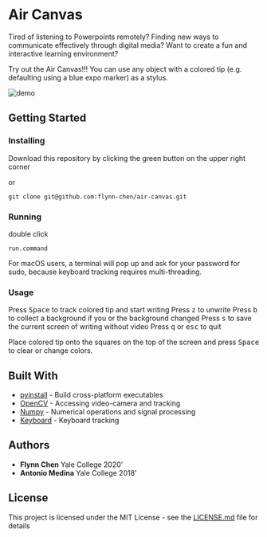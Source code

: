 # Air Canvas

Tired of listening to Powerpoints remotely?
Finding new ways to communicate effectively through digital media?
Want to create a fun and interactive learning environment?

Try out the Air Canvas!!!
You can use any object with a colored tip (e.g. defaulting using a blue expo marker) as a stylus. 

![demo](demo.gif)

## Getting Started

### Installing

Download this repository by clicking the green button on the upper right corner

or

```
git clone git@github.com:flynn-chen/air-canvas.git
```

### Running

double click
```
run.command
```
For macOS users,
a terminal will pop up and ask for your password for sudo, 
because keyboard tracking requires multi-threading.

### Usage

Press <kbd>Space</kbd> to track colored tip and start writing
Press <kbd>z</kbd> to unwrite
Press <kbd>b</kbd> to collect a background if you or the background changed
Press <kbd>s</kbd> to save the current screen of writing without video
Press <kbd>q</kbd> or <kbd>esc</kbd> to quit

Place colored tip onto the squares on the top of the screen and press <kbd>Space</kbd> to clear or change colors.


## Built With

* [pyinstall](https://www.pyinstaller.org/) - Build cross-platform executables
* [OpenCV](https://pypi.org/project/opencv-python/) - Accessing video-camera and tracking
* [Numpy](https://numpy.org/) - Numerical operations and signal processing
* [Keyboard](https://pypi.org/project/keyboard/) - Keyboard tracking


## Authors

* **Flynn Chen** Yale College 2020' 
* **Antonio Medina** Yale College 2018'

## License

This project is licensed under the MIT License - see the [LICENSE.md](LICENSE.md) file for details
